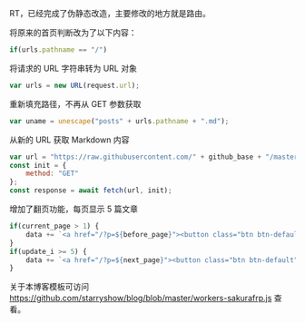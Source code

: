 RT，已经完成了伪静态改造，主要修改的地方就是路由。

将原来的首页判断改为了以下内容：

```javascript
if(urls.pathname == "/")
```

将请求的 URL 字符串转为 URL 对象

```javascript
var urls = new URL(request.url);
```

重新填充路径，不再从 GET 参数获取

```javascript
var uname = unescape("posts" + urls.pathname + ".md");
```

从新的 URL 获取 Markdown 内容

```javascript
var url = "https://raw.githubusercontent.com/" + github_base + "/master/posts" + urls.pathname + ".md";
const init = {
    method: "GET"
};
const response = await fetch(url, init);
```

增加了翻页功能，每页显示 5 篇文章

```javascript
if(current_page > 1) {
    data += `<a href="/?p=${before_page}"><button class="btn btn-default">上一页</button></a>&nbsp; &nbsp;`;
}
if(update_i >= 5) {
    data += `<a href="/?p=${next_page}"><button class="btn btn-default">下一页</button></a>`;
}
```

关于本博客模板可访问 https://github.com/starryshow/blog/blob/master/workers-sakurafrp.js 查看。


